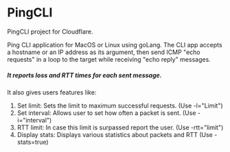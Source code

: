 # PingCLI
PingCLI project for Cloudflare.

Ping CLI application for MacOS or Linux using goLang. The CLI app accepts a hostname or an IP address as its argument, then send ICMP "echo requests" in a loop to the target while receiving "echo reply" messages.

##### It reports loss and RTT times for each sent message.

 It also gives users features like:
 1. Set limit: Sets the limit to maximum successful requests. (Use -l="Limit")
 2. Set interval: Allows user to set how often a packet is sent. (Use -i="interval")
 4. RTT limit: In case this limit is surpassed report the user. (Use -rtt="limit")
 3. Display stats: Displays various statistics about packets and RTT (Use -stats=true)

